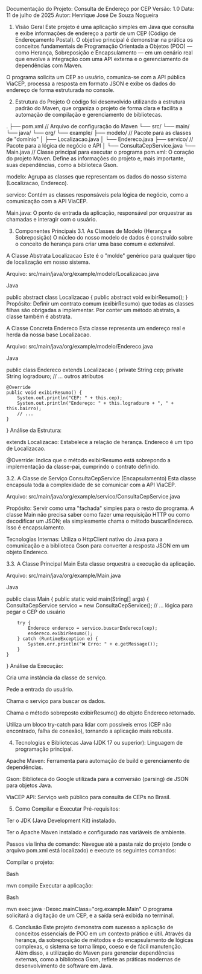 Documentação do Projeto: Consulta de Endereço por CEP
Versão: 1.0
Data: 11 de julho de 2025
Autor: Henrique José De Souza Nogueira

1. Visão Geral
Este projeto é uma aplicação simples em Java que consulta e exibe informações de endereço a partir de um CEP (Código de Endereçamento Postal). O objetivo principal é demonstrar na prática os conceitos fundamentais de Programação Orientada a Objetos (POO) — como Herança, Sobreposição e Encapsulamento — em um cenário real que envolve a integração com uma API externa e o gerenciamento de dependências com Maven.

O programa solicita um CEP ao usuário, comunica-se com a API pública ViaCEP, processa a resposta em formato JSON e exibe os dados do endereço de forma estruturada no console.

2. Estrutura do Projeto
O código foi desenvolvido utilizando a estrutura padrão do Maven, que organiza o projeto de forma clara e facilita a automação de compilação e gerenciamento de bibliotecas.

.
├── pom.xml                         // Arquivo de configuração do Maven
└── src/
    └── main/
        └── java/
            └── org/
                └── example/
                    ├── modelo/     // Pacote para as classes de "domínio"
                    │   ├── Localizacao.java
                    │   └── Endereco.java
                    ├── servico/    // Pacote para a lógica de negócio e API
                    │   └── ConsultaCepService.java
                    └── Main.java   // Classe principal para executar o programa
pom.xml: O coração do projeto Maven. Define as informações do projeto e, mais importante, suas dependências, como a biblioteca Gson.

modelo: Agrupa as classes que representam os dados do nosso sistema (Localizacao, Endereco).

servico: Contém as classes responsáveis pela lógica de negócio, como a comunicação com a API ViaCEP.

Main.java: O ponto de entrada da aplicação, responsável por orquestrar as chamadas e interagir com o usuário.

3. Componentes Principais
3.1. As Classes de Modelo (Herança e Sobreposição)
O núcleo do nosso modelo de dados é construído sobre o conceito de herança para criar uma base comum e extensível.

A Classe Abstrata Localizacao
Este é o "molde" genérico para qualquer tipo de localização em nosso sistema.

Arquivo: src/main/java/org/example/modelo/Localizacao.java

Java

public abstract class Localizacao {
    public abstract void exibirResumo();
}
Propósito: Definir um contrato comum (exibirResumo) que todas as classes filhas são obrigadas a implementar. Por conter um método abstrato, a classe também é abstrata.

A Classe Concreta Endereco
Esta classe representa um endereço real e herda da nossa base Localizacao.

Arquivo: src/main/java/org/example/modelo/Endereco.java

Java

public class Endereco extends Localizacao {
    private String cep;
    private String logradouro;
    // ... outros atributos

    @Override
    public void exibirResumo() {
        System.out.println("CEP: " + this.cep);
        System.out.println("Endereço: " + this.logradouro + ", " + this.bairro);
        // ...
    }
}
Análise da Estrutura:

extends Localizacao: Estabelece a relação de herança. Endereco é um tipo de Localizacao.

@Override: Indica que o método exibirResumo está sobrepondo a implementação da classe-pai, cumprindo o contrato definido.

3.2. A Classe de Serviço ConsultaCepService (Encapsulamento)
Esta classe encapsula toda a complexidade de se comunicar com a API ViaCEP.

Arquivo: src/main/java/org/example/servico/ConsultaCepService.java

Propósito: Servir como uma "fachada" simples para o resto do programa. A classe Main não precisa saber como fazer uma requisição HTTP ou como decodificar um JSON; ela simplesmente chama o método buscarEndereco. Isso é encapsulamento.

Tecnologias Internas: Utiliza o HttpClient nativo do Java para a comunicação e a biblioteca Gson para converter a resposta JSON em um objeto Endereco.

3.3. A Classe Principal Main
Esta classe orquestra a execução da aplicação.

Arquivo: src/main/java/org/example/Main.java

Java

public class Main {
    public static void main(String[] args) {
        ConsultaCepService servico = new ConsultaCepService();
        // ... lógica para pegar o CEP do usuário

        try {
            Endereco endereco = servico.buscarEndereco(cep);
            endereco.exibirResumo();
        } catch (RuntimeException e) {
            System.err.println("❌ Erro: " + e.getMessage());
        }
    }
}
Análise da Execução:

Cria uma instância da classe de serviço.

Pede a entrada do usuário.

Chama o serviço para buscar os dados.

Chama o método sobreposto exibirResumo() do objeto Endereco retornado.

Utiliza um bloco try-catch para lidar com possíveis erros (CEP não encontrado, falha de conexão), tornando a aplicação mais robusta.

4. Tecnologias e Bibliotecas
Java (JDK 17 ou superior): Linguagem de programação principal.

Apache Maven: Ferramenta para automação de build e gerenciamento de dependências.

Gson: Biblioteca do Google utilizada para a conversão (parsing) de JSON para objetos Java.

ViaCEP API: Serviço web público para consulta de CEPs no Brasil.

5. Como Compilar e Executar
Pré-requisitos:

Ter o JDK (Java Development Kit) instalado.

Ter o Apache Maven instalado e configurado nas variáveis de ambiente.

Passos via linha de comando:
Navegue até a pasta raiz do projeto (onde o arquivo pom.xml está localizado) e execute os seguintes comandos:

Compilar o projeto:

Bash

mvn compile
Executar a aplicação:

Bash

mvn exec:java -Dexec.mainClass="org.example.Main"
O programa solicitará a digitação de um CEP, e a saída será exibida no terminal.

6. Conclusão
Este projeto demonstra com sucesso a aplicação de conceitos essenciais de POO em um contexto prático e útil. Através da herança, da sobreposição de métodos e do encapsulamento de lógicas complexas, o sistema se torna limpo, coeso e de fácil manutenção. Além disso, a utilização do Maven para gerenciar dependências externas, como a biblioteca Gson, reflete as práticas modernas de desenvolvimento de software em Java.
